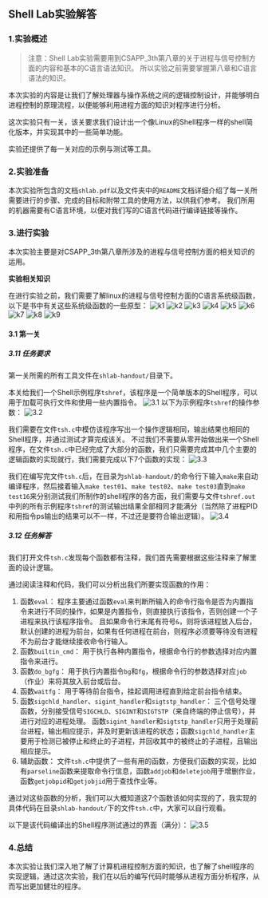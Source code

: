 ## Shell Lab实验解答

### 1.实验概述

> 注意：Shell Lab实验需要用到CSAPP_3th第八章的关于进程与信号控制方面的内容和基本的C语言语法知识。
> 所以实验之前需要掌握第八章和C语言语法的知识。

本次实验的内容是让我们了解处理器与操作系统之间的逻辑控制设计，并能够明白进程控制的原理流程，以便能够利用进程方面的知识对程序进行分析。

这次实验只有一关，该关要求我们设计出一个像Linux的Shell程序一样的shell简化版本，并实现其中的一些简单功能。

实验还提供了每一关对应的示例与测试等工具。

### 2.实验准备

本次实验所包含的文档`shlab.pdf`以及文件夹中的`README`文档详细介绍了每一关所需要进行的步骤、完成的目标和附带工具的使用方法，以供我们参考。
我们所用的机器需要有C语言环境，以便对我们写的C语言代码进行编译链接等操作。

### 3.进行实验

本次实验主要是对CSAPP_3th第八章所涉及的进程与信号控制方面的相关知识的运用。

**实验相关知识**

在进行实验之前，我们需要了解linux的进程与信号控制方面的C语言系统级函数，以下是书中有关这些系统级函数的一些原型：
![k1](image/2021-10-23-15-22-31.png)
![k2](image/2021-10-23-15-23-13.png)
![k3](image/2021-10-23-15-24-24.png)
![k4](image/2021-10-23-15-24-58.png)
![k5](image/2021-10-23-15-26-02.png)
![k6](image/2021-10-23-15-26-46.png)
![k7](image/2021-10-23-15-27-21.png)
![k8](image/2021-10-23-15-27-46.png)
![k9](image/2021-10-25-13-41-18.png)

#### 3.1 第一关

##### 3.11 任务要求

第一关所需的所有工具文件在`shlab-handout/`目录下。

本关给我们一个Shell示例程序`tshref`，该程序是一个简单版本的Shell程序，可以用于加载可执行文件和使用一些内置指令。
![3.1](image/2021-10-23-15-42-07.png)
以下为示例程序`tshref`的操作参数：
![3.2](image/2021-10-23-15-45-08.png)

我们需要在文件`tsh.c`中模仿该程序写出一个操作逻辑相同，输出结果也相同的Shell程序，并通过测试才算完成该关。
不过我们不需要从零开始做出来一个Shell程序，在文件`tsh.c`中已经完成了大部分的函数，我们只需要完成其中几个主要的逻辑函数的实现就行，我们需要完成以下7个函数的实现：
![3.3](image/2021-10-23-15-51-50.png)

我们在编写完文件`tsh.c`后，在目录为`shlab-handout/`的命令行下输入`make`来自动编译程序，然后接着输入`make test01`、`make test02`、`make test03`直到`make test16`来分别测试我们所制作的shell程序的各方面，我们需要与文件`tshref.out`中列的所有示例程序`tshref`的测试输出结果全部相同才能满分（当然除了进程PID和用指令ps输出的结果可以不一样，不过还是要符合输出逻辑）。
![3.4](image/2021-10-23-16-01-32.png)

##### 3.12 任务解答

我们打开文件`tsh.c`发现每个函数都有注释，我们首先需要根据这些注释来了解里面的设计逻辑。

通过阅读注释和代码，我们可以分析出我们所要实现函数的作用：
1. 函数`eval`：
   程序主要通过函数`eval`来判断所输入的命令行指令是否为内置指令来进行不同的操作，如果是内置指令，则直接执行该指令，否则创建一个子进程来执行该程序指令。
    且如果命令行末尾有符号`&`，则将该进程放入后台，默认创建的进程为前台，如果有任何进程在前台，则程序必须要等待没有进程不为前台才能继续接收命令行输入。
2. 函数`builtin_cmd`：
   用于执行各种内置指令，根据命令行的参数选择对应内置指令来进行。
3. 函数`do_bgfg`：
   用于执行内置指令`bg`和`fg`，根据命令行的参数选择对应`job`（作业）来将其放入前台或后台。
4. 函数`waitfg`：
   用于等待前台指令，挂起调用进程直到给定前台指令结束。
5. 函数`sigchld_handler`、`sigint_handler`和`sigtstp_handler`：
   三个信号处理函数，分别接受信号`SIGCHLD`、`SIGINT`和`SIGTSTP`（来自终端的停止信号），并进行对应的进程处理。
   函数`sigint_handler`和`sigtstp_handler`只用于处理前台进程，输出相应提示，并及时更新该进程的状态；函数`sigchld_handler`主要用于检测已被停止和终止的子进程，并回收其中的被终止的子进程，且输出相应提示。
6. 辅助函数：
    文件`tsh.c`中提供了一些有用的函数，方便我们函数的实现，比如有`parseline`函数来提取命令行信息，函数`addjob`和`deletejob`用于增删作业，函数`getjobpid`和`getjobjid`用于查找作业等。

通过对这些函数的分析，我们可以大概知道这7个函数该如何实现的了，我实现的具体代码在目录`shlab-handout/`下的文件`tsh.c`中，大家可以自行观看。

以下是该代码编译出的Shell程序测试通过的界面（满分）：
![3.5](image/2021-10-23-17-13-46.png)

### 4.总结

本次实验让我们深入地了解了计算机进程控制方面的知识，也了解了shell程序的实现逻辑，通过这次实验，我们在以后的编写代码时能够从进程方面分析程序，从而写出更加健壮的程序。
